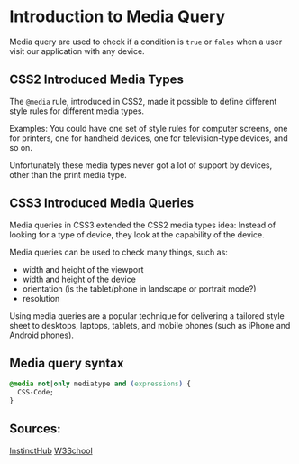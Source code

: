 # Introduction to Media Query
Media query are used to check if a condition is `true` or `fales` when a user visit our application with any device. 


## CSS2 Introduced Media Types
The `@media` rule, introduced in CSS2, made it possible to define different style rules for different media types.

Examples: You could have one set of style rules for computer screens, one for printers, one for handheld devices, one for television-type devices, and so on.

Unfortunately these media types never got a lot of support by devices, other than the print media type.

## CSS3 Introduced Media Queries
Media queries in CSS3 extended the CSS2 media types idea: Instead of looking for a type of device, they look at the capability of the device.

Media queries can be used to check many things, such as:

* width and height of the viewport
* width and height of the device
* orientation (is the tablet/phone in landscape or portrait mode?)
* resolution

Using media queries are a popular technique for delivering a tailored style sheet to desktops, laptops, tablets, and mobile phones (such as iPhone and Android phones).

## Media query syntax
```css
@media not|only mediatype and (expressions) {
  CSS-Code;
}
```

## Sources:
[InstinctHub](https://skills.instincthub.com/)
[W3School](https://www.w3schools.com/css/css3_mediaqueries.asp)
